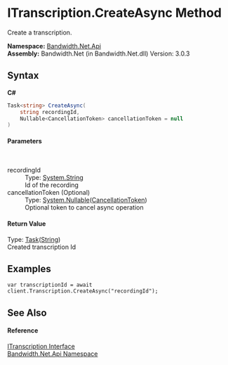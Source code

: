 ﻿# ITranscription.CreateAsync Method 
 

Create a transcription.

**Namespace:**&nbsp;<a href ="N_Bandwidth_Net_Api.md">Bandwidth.Net.Api</a><br />**Assembly:**&nbsp;Bandwidth.Net (in Bandwidth.Net.dll) Version: 3.0.3

## Syntax

**C#**<br />
``` C#
Task<string> CreateAsync(
	string recordingId,
	Nullable<CancellationToken> cancellationToken = null
)
```


#### Parameters
&nbsp;<dl><dt>recordingId</dt><dd>Type: <a href="http://msdn2.microsoft.com/en-us/library/s1wwdcbf" target="_blank">System.String</a><br />Id of the recording</dd><dt>cancellationToken (Optional)</dt><dd>Type: <a href="http://msdn2.microsoft.com/en-us/library/b3h38hb0" target="_blank">System.Nullable</a>(<a href="http://msdn2.microsoft.com/en-us/library/dd384802" target="_blank">CancellationToken</a>)<br />Optional token to cancel async operation</dd></dl>

#### Return Value
Type: <a href="http://msdn2.microsoft.com/en-us/library/dd321424" target="_blank">Task</a>(<a href="http://msdn2.microsoft.com/en-us/library/s1wwdcbf" target="_blank">String</a>)<br />Created transcription Id

## Examples

```
var transcriptionId = await client.Transcription.CreateAsync("recordingId");
```


## See Also


#### Reference
<a href ="T_Bandwidth_Net_Api_ITranscription.md">ITranscription Interface</a><br /><a href ="N_Bandwidth_Net_Api.md">Bandwidth.Net.Api Namespace</a><br />